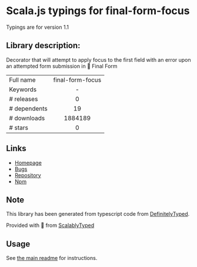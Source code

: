 
# Scala.js typings for final-form-focus

Typings are for version 1.1

## Library description:
Decorator that will attempt to apply focus to the first field with an error upon an attempted form submission in 🏁 Final Form

|                    |                 |
| ------------------ | :-------------: |
| Full name          | final-form-focus |
| Keywords           | - |
| # releases         | 0 |
| # dependents       | 19 |
| # downloads        | 1884189 |
| # stars            | 0 |

## Links
- [Homepage](https://github.com/final-form/final-form-focus#readme)
- [Bugs](https://github.com/final-form/final-form-focus/issues)
- [Repository](https://github.com/final-form/final-form-focus)
- [Npm](https://www.npmjs.com/package/final-form-focus)
    


## Note
This library has been generated from typescript code from [DefinitelyTyped](https://definitelytyped.org).

Provided with :purple_heart: from [ScalablyTyped](https://github.com/oyvindberg/ScalablyTyped)

## Usage
See [the main readme](../../readme.md) for instructions.



